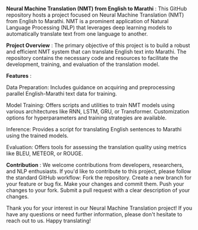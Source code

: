**Neural Machine Translation (NMT) from English to Marathi** : 
This GitHub repository hosts a project focused on Neural Machine Translation (NMT) from English to Marathi. NMT is a prominent application of Natural Language Processing (NLP) that leverages deep learning models to automatically translate text from one language to another.

**Project Overview** : 
The primary objective of this project is to build a robust and efficient NMT system that can translate English text into Marathi. The repository contains the necessary code and resources to facilitate the development, training, and evaluation of the translation model.

**Features** : 

Data Preparation: Includes guidance on acquiring and preprocessing parallel English-Marathi text data for training.

Model Training: Offers scripts and utilities to train NMT models using various architectures like RNN, LSTM, GRU, or Transformer. Customization options for hyperparameters and training strategies are available.

Inference: Provides a script for translating English sentences to Marathi using the trained models.

Evaluation: Offers tools for assessing the translation quality using metrics like BLEU, METEOR, or ROUGE.


**Contribution** : 
We welcome contributions from developers, researchers, and NLP enthusiasts. If you'd like to contribute to this project, please follow the standard GitHub workflow:
      Fork the repository.
      Create a new branch for your feature or bug fix.
      Make your changes and commit them.
      Push your changes to your fork.
      Submit a pull request with a clear description of your changes.
      


Thank you for your interest in our Neural Machine Translation project! If you have any questions or need further information, please don't hesitate to reach out to us. Happy translating!






